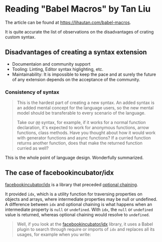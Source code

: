 # Reading "Babel Macros" by Tan Liu

The article can be found at https://lihautan.com/babel-macros.

It is quite accurate the list of observations on the disadvantages of crating custom syntax.

## Disadvantages of creating a syntax extension

- Documentaion and community support
- Tooling: Linting, Editor syntax higlighting, etc.
- Maintainability: It is impossible to keep the pace and at surely the future of any extension depends on the acceptance of the community.

### Consistency of syntax

>  This is the hardest part of creating a new syntax. An added syntax is an added mental concept for the language users, so the new mental model should be transferable to every scenario of the language.
>
> Take our `@@` syntax, for example, if it works for a normal function declaration, it's expected to work for anonymous functions, arrow functions, class methods. Have you thought about how it would work with generator functions and async functions? If a curried function returns another function, does that make the returned function curried as well?

This is the whole point of language design. Wonderfully summarized.

## The case of facebookincubator/idx

[facebookincubator/idx][] is a  library that preceded [optional chaining](https://developer.mozilla.org/docs/Web/JavaScript/Reference/Operators/Optional_chaining). 

It provided `idx`, which is a utility function for traversing properties on objects and arrays,
where intermediate properties may be null or undefined.
A difference between `idx` and optional chaining is what happens when
an intermediate property is `null` or `undefined`. With `idx`, the `null` or `undefined`
value is returned, whereas optional chaining would resolve to `undefined`.

> Well, if you look at the [facebookincubator/idx][] library, it uses a Babel plugin to search through require or imports of `idx` and replaces all its usages, for example when you write:

[facebookincubator/idx]: https://github.com/facebookincubator/idx
